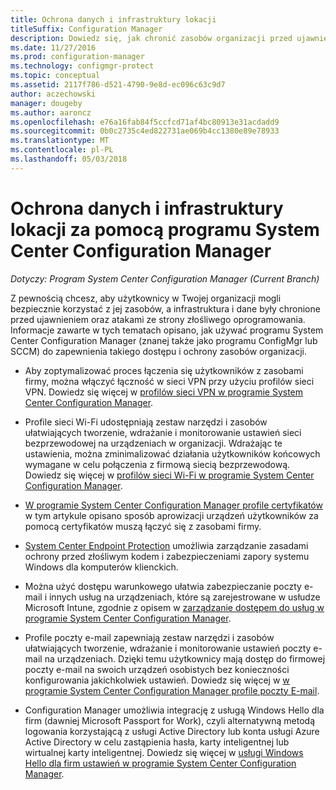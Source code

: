 ```yaml
---
title: Ochrona danych i infrastruktury lokacji
titleSuffix: Configuration Manager
description: Dowiedz się, jak chronić zasobów organizacji przed ujawnieniem oraz ataku w programie System Center Configuration Manager.
ms.date: 11/27/2016
ms.prod: configuration-manager
ms.technology: configmgr-protect
ms.topic: conceptual
ms.assetid: 2117f786-d521-4790-9e8d-ec096c63c9d7
author: aczechowski
manager: dougeby
ms.author: aaroncz
ms.openlocfilehash: e76a16fab84f5ccfcd71af4bc80913e31acdadd9
ms.sourcegitcommit: 0b0c2735c4ed822731ae069b4cc1380e89e78933
ms.translationtype: MT
ms.contentlocale: pl-PL
ms.lasthandoff: 05/03/2018
---
```

# <a name="protect-data-and-site-infrastructure-with-system-center-configuration-manager"></a>Ochrona danych i infrastruktury lokacji za pomocą programu System Center Configuration Manager

*Dotyczy: Program System Center Configuration Manager (Current Branch)*


Z pewnością chcesz, aby użytkownicy w Twojej organizacji mogli bezpiecznie korzystać z jej zasobów, a infrastruktura i dane były chronione przed ujawnieniem oraz atakami ze strony złośliwego oprogramowania. Informacje zawarte w tych tematach opisano, jak używać programu System Center Configuration Manager (znanej także jako programu ConfigMgr lub SCCM) do zapewnienia takiego dostępu i ochrony zasobów organizacji.  

-   Aby zoptymalizować proces łączenia się użytkowników z zasobami firmy, można włączyć łączność w sieci VPN przy użyciu profilów sieci VPN. Dowiedz się więcej w [profilów sieci VPN w programie System Center Configuration Manager](../deploy-use/vpn-profiles.md).  

-   Profile sieci Wi-Fi udostępniają zestaw narzędzi i zasobów ułatwiających tworzenie, wdrażanie i monitorowanie ustawień sieci bezprzewodowej na urządzeniach w organizacji. Wdrażając te ustawienia, można zminimalizować działania użytkowników końcowych wymagane w celu połączenia z firmową siecią bezprzewodową. Dowiedz się więcej w [profilów sieci Wi-Fi w programie System Center Configuration Manager](/sccm/protect/deploy-use/create-wifi-profiles).  

-   [W programie System Center Configuration Manager profile certyfikatów](../deploy-use/introduction-to-certificate-profiles.md) w tym artykule opisano sposób aprowizacji urządzeń użytkowników za pomocą certyfikatów muszą łączyć się z zasobami firmy.  

-   [System Center Endpoint Protection](../deploy-use/endpoint-protection.md) umożliwia zarządzanie zasadami ochrony przed złośliwym kodem i zabezpieczeniami zapory systemu Windows dla komputerów klienckich.  

-   Można użyć dostępu warunkowego ułatwia zabezpieczanie poczty e-mail i innych usług na urządzeniach, które są zarejestrowane w usłudze Microsoft Intune, zgodnie z opisem w [zarządzanie dostępem do usług w programie System Center Configuration Manager](../deploy-use/manage-access-to-services.md).  

-   Profile poczty e-mail zapewniają zestaw narzędzi i zasobów ułatwiających tworzenie, wdrażanie i monitorowanie ustawień poczty e-mail na urządzeniach. Dzięki temu użytkownicy mają dostęp do firmowej poczty e-mail na swoich urządzeń osobistych bez konieczności konfigurowania jakichkolwiek ustawień. Dowiedz się więcej w [w programie System Center Configuration Manager profile poczty E-mail](../deploy-use/introduction-to-email-profiles.md).  

-   Configuration Manager umożliwia integrację z usługą Windows Hello dla firm (dawniej Microsoft Passport for Work), czyli alternatywną metodą logowania korzystającą z usługi Active Directory lub konta usługi Azure Active Directory w celu zastąpienia hasła, karty inteligentnej lub wirtualnej karty inteligentnej. Dowiedz się więcej w [usługi Windows Hello dla firm ustawień w programie System Center Configuration Manager](../deploy-use/windows-hello-for-business-settings.md).  
